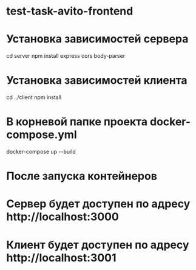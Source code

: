 # test-task-avito-frontend

# Установка зависимостей сервера
cd server
npm install express cors body-parser

# Установка зависимостей клиента
cd ../client
npm install

# В корневой папке проекта docker-compose.yml
docker-compose up --build

# После запуска контейнеров
# Сервер будет доступен по адресу http://localhost:3000
# Клиент будет доступен по адресу http://localhost:3001
